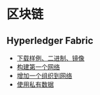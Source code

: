 # 区块链

## Hyperledger Fabric

* [下载样例、二进制、镜像](fabric/install.md)
* [构建第一个网络](fabric/byfn.md)
* [增加一个组织到网络](fabric/eyfn.md)
* [使用私有数据](fabric/private-data.md)
